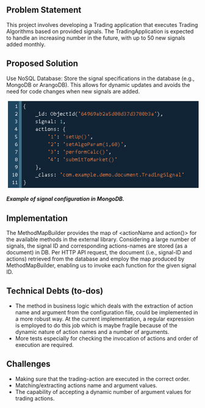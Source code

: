 ## Problem Statement
This project involves developing a Trading application that executes Trading Algorithms based on provided signals. The TradingApplication is expected to handle an increasing number in the future, with up to 50 new signals added monthly.

## Proposed Solution
Use NoSQL Database: Store the signal specifications in the database (e.g., MongoDB or ArangoDB). This allows for dynamic updates and avoids the need for code changes when new signals are added.

![img.png](img.png)

**_Example of signal configuration in MongoDB._**

## Implementation

The MethodMapBuilder provides the map of <actionName and action()> for the available methods in the external library.
Considering a large number of signals, the signal ID and corresponding actions-names are stored (as a document) in DB.
Per HTTP API request, the document (i.e., signal-ID and actions) retrieved from the database and employ the map produced by
MethodMapBuilder, enabling us to invoke each function for the given signal ID.

## Technical Debts (to-dos)
- The method in business logic which deals with the extraction of action name and argument from the configuration file, could be implemented in a more robust way. At the current implementation, a regular expression is employed to do this job which is maybe fragile because of the dynamic nature of action names and a number of arguments.
- More tests especially for checking the invocation of actions and order of execution are required.

## Challenges
- Making sure that the trading-action are executed in the correct order.
- Matching/extracting actions name and argument values.
- The capability of accepting a dynamic number of argument values for trading actions.



